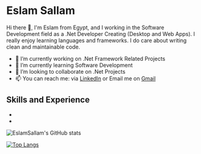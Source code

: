 # Eslam Sallam

Hi there 👋, I'm Eslam from Egypt, and I working in the Software Development field as a .Net Developer Creating (Desktop and Web Apps). I really enjoy learning languages and frameworks. I do care about writing clean and maintainable code.

- 🔭 I’m currently working on .Net Framework Related Projects
- 🌱 I’m currently learning Software Development
- 👯 I’m looking to collaborate on .Net Projects
- 📫 You can reach me: via [LinkedIn](https://www.linkedin.com/in/eslam-sallam-3312b0173/) or Email me on [Gmail](eslam.salam1369@gmail.com)

## Skills and Experience
* 
*
![EslamSallam's GitHub stats](https://github-readme-stats.vercel.app/api?username=EslamSallam&show_icons=true&theme=radical&count_private=true&show_icons=true&hide=prs,issues,contribs)


[![Top Langs](https://github-readme-stats.vercel.app/api/top-langs/?username=EslamSallam&layout=compact)](https://github.com/anuraghazra/github-readme-stats)




